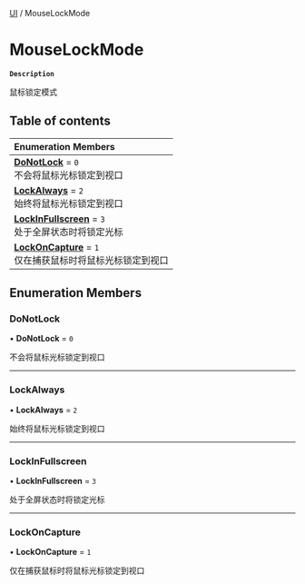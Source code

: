 [UI](../modules/UI.UI.md) / MouseLockMode

# MouseLockMode <Badge type="tip" text="Enumeration" /> <Score text="MouseLockMode" />

**`Description`**

鼠标锁定模式

## Table of contents

| Enumeration Members |
| :-----|
| **[DoNotLock](UI.MouseLockMode.md#donotlock)** = ``0`` <br> 不会将鼠标光标锁定到视口|
| **[LockAlways](UI.MouseLockMode.md#lockalways)** = ``2`` <br> 始终将鼠标光标锁定到视口|
| **[LockInFullscreen](UI.MouseLockMode.md#lockinfullscreen)** = ``3`` <br> 处于全屏状态时将锁定光标|
| **[LockOnCapture](UI.MouseLockMode.md#lockoncapture)** = ``1`` <br> 仅在捕获鼠标时将鼠标光标锁定到视口|

## Enumeration Members

### DoNotLock <Score text="DoNotLock" /> 

• **DoNotLock** = ``0``

不会将鼠标光标锁定到视口

___

### LockAlways <Score text="LockAlways" /> 

• **LockAlways** = ``2``

始终将鼠标光标锁定到视口

___

### LockInFullscreen <Score text="LockInFullscreen" /> 

• **LockInFullscreen** = ``3``

处于全屏状态时将锁定光标

___

### LockOnCapture <Score text="LockOnCapture" /> 

• **LockOnCapture** = ``1``

仅在捕获鼠标时将鼠标光标锁定到视口
